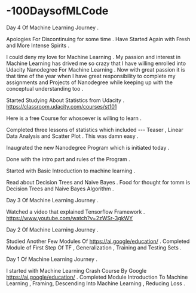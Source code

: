 # -100DaysofMLCode

Day 4 Of Machine Learning Journey . 

Apologies For Discontinuing for some time . Have Started Again with Fresh and More Intense Spirits . 

I could deny my love for Machine Learning . My passion and interest in Machine Learning has drived me so crazy that I have willing enrolled into Udacity Nanodegree For Machine Learning . Now with great passion it is that time of the year when I have great responsibility to complete my assignments and Projects of Nanodegree while keeping up with the conceptual understanding too . 

Started Studying About Statistics from Udacity . https://classroom.udacity.com/courses/st101  

Here is a free Course for whosoever is willing to learn . 

Completed three lessons of statistics which included --- Teaser , Linear Data Analysis and Scatter Plot . This was damn easy . 

Inaugrated the new Nanodegree Program which is initiated today . 

Done with the intro part and rules of the Program . 

Started with Basic Introduction to machine learning . 

Read about Decision Trees and Naive Bayes . Food for thought for tomm is Decision Trees and Naive Bayes Algorithm . 


Day 3 Of Machine Learning Journey . 

Watched a video that explained Tensorflow Framework . https://www.youtube.com/watch?v=2zWSr-3gkWY


Day 2 Of Machine Learning Journey . 

Studied Another Few Modules Of  https://ai.google/education/ . Completed Module of First Step Of TF , Generalization , Training and Testing Sets . 

Day 1 Of Machine Learning Journey . 

I started with Machine Learning Crash Course By Google https://ai.google/education/ . Completed Module Introduction To Machine Learning , Framing, Descending Into Machine Learning , Reducing Loss . 
